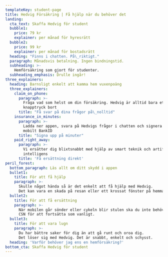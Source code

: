 ```yaml
---
templateKey: student-page
title: Hedvig Försäkring | Få hjälp när du behöver det
landing:
  cta_text: Skaffa Hedvig för student
  bubble1:
    price: 79 kr
    explainer: per månad för hyresrätt
  bubble2:
    price: 99 kr
    explainer: per månad för bostadsrätt
  heading: "Finns i chatten. På\_riktigt."
  paragraph: Månadsvis betalning. Ingen bindningstid.
  subheading: >-
    Hemförsäkring som gjort för studenter.
  subheading_emphasis: Drulle ingår!
three_explainers:
  heading: Barnsligt enkelt att kamma hem vuxenpoäng
  three_explainers:
    claim_on_phone:
      paragraph: >-
        Fråga vad som helst om din försäkring. Hedvig är alltid bara ett
        knapptryck bort
      title: "Få svar på dina frågor på\_nolltid"
    insurance_in_minutes:
      paragraph: >-
        Ladda ner appen, svara på Hedvigs frågor i chatten och signera med
        mobilt BankID
      title: "Signa upp på minuter"
    paid_right_away:
      paragraph: >-
        Vi ersätter dig blixtsnabbt med hjälp av smart teknik och artificiell
        intelligens
      title: 'Få ersättning direkt'
peril_forest:
  bottom_paragraph: Läs allt om ditt skydd i appen
  bullet1:
    title: För att få hjälp
    paragraph: >-
      Skulle något hända så är det enkelt att få hjälp med Hedvig.
      Det kan vara en skada på resan eller ett krossat fönster på hemmafesten.  
  bullet2:
    title: För att få ersättning
    paragraph: >-
      När mobilen går sönder eller cykeln blir stulen ska du inte behöva offra hela månadens
      CSN för att fortsätta som vanligt.
  bullet3:
    title: För att vara lugn
    paragraph: >-
      Du har bättre saker för dig än att gå runt och oroa dig.
      Det löser sig med Hedvig. Det är snabbt, enkelt och schysst. 
  heading: 'Varför behöver jag ens en hemförsäkring?'
bottom_cta: Skaffa Hedvig för student
---
```

